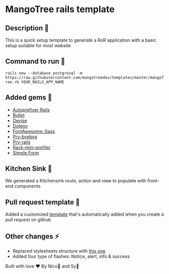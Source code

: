 # MangoTree rails template

## Description :speak_no_evil:
This is a quick setup template to generate a RoR application with a basic setup suitable for most website 

## Command to run :running:
`rails new --database postgresql -m https://raw.githubusercontent.com/mangotreedev/templates/master/mangoTree.rb YOUR_RAILS_APP_NAME`

## Added gems :gem:
- [Autoprefixer Rails](https://github.com/ai/autoprefixer-rails)
- [Bullet](https://github.com/flyerhzm/bullet)
- [Devise](https://github.com/heartcombo/devise)
- [Dotenv](https://github.com/bkeepers/dotenv)
- [FontAwesome::Sass](https://github.com/FortAwesome/font-awesome-sass)
- [Pry-byebyg](https://github.com/deivid-rodriguez/pry-byebug)
- [Pry-rails](https://github.com/rweng/pry-rails)
- [Rack-mini-profiler](https://github.com/MiniProfiler/rack-mini-profiler)
- [Simple Form](https://github.com/heartcombo/simple_form)

## Kitchen Sink :ship:
We generated a Kitchensink route, action and view to populate with front-end components

## Pull request template :raising_hand:
Added a customized [template](https://github.com/mangotreedev/templates/blob/master/pull_request_template.md) that's automatically added when you create a pull request on github

## Other changes :zap:
- Replaced stylesheets structure with [this one](https://github.com/nicoproto/mangotree-rails-stylesheets)
- Added four type of flashes: Notice, alert, info & success


Built with love ❤️ By Nico🐺 and Sy🐢
